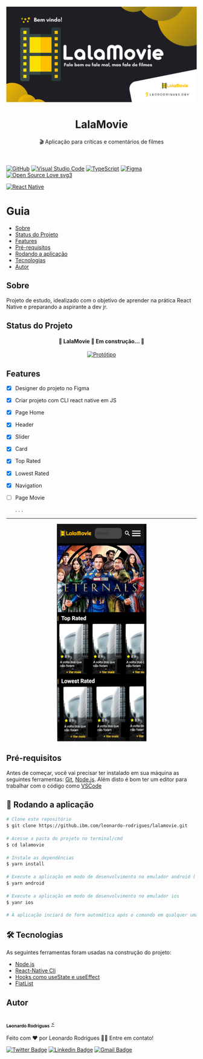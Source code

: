 

<p align="center" >
<img   alt="dtmoney banner" src=".github/banner1.png" />
</p>



<h1 align="center">
     LalaMovie
</h1>
<p align="center">🎬 Aplicação para críticas e comentários de filmes </p>


\
\
[![GitHub](https://img.shields.io/badge/--181717?logo=github&logoColor=ffffff)](https://github.com/)
[![Visual Studio Code](https://img.shields.io/badge/--007ACC?logo=visual%20studio%20code&logoColor=ffffff)](https://code.visualstudio.com/)
[![TypeScript](https://img.shields.io/badge/--yellow?logo=javascript&logoColor=ffffff)](https://www.typescriptlang.org/)
[![Figma](https://img.shields.io/badge/--F24E1E?logo=figma&logoColor=ffffff)](https://www.figma.com/)
[![Open Source Love svg3](https://badges.frapsoft.com/os/v3/open-source.svg?v=103)](https://github.com/ellerbrock/open-source-badges/)

<a target="_blank" href="https://www.reactnative.dev/"><img alt="React Native" src="https://img.shields.io/badge/Made in-React Native-blue">
</a>


Guia
=================
<!--ts-->
   * [Sobre](#Sobre)
   * [Status do Projeto](#Status-do-projeto)
   * [Features](#Features)
   * [Pré-requisitos](#Pre-requisitos)
   * [Rodando a aplicação](#Rodando-a-aplicação)
   * [Tecnologias](#Tecnologias)
   * [Autor](#Autor)
<!--te-->

## Sobre

Projeto de estudo, idealizado com o objetivo de aprender na prática React Native e preparando a aspirante a dev jr.


## Status do Projeto

<h4 align="center"> 
	🚧  LalaMovie 🚩 Em construção...  🚧
</h4>


<p align="center" >
<a target="_blank" href="https://www.figma.com/file/WOgzQRVuJdzEapKKlwCRrd/LalaMovie"><img alt="Protótipo" src="https://img.shields.io/badge/Clique aqui para ver - Protótipo e Designer no Figma-yellow"></a>
</p>



## Features


- [x] Designer do projeto no Figma
- [x] Criar projeto com CLI react native em JS
- [x] Page Home
- [x] Header
- [x] Slider
- [x] Card
- [x] Top Rated
- [x] Lowest Rated
- [x] Navigation
- [ ] Page Movie

    . . .

---
<p align="center">

  <img alt="lalamoviepreview" title="#lalamoviepreview" src=".github/preview.png" />

</p>


## Pré-requisitos

Antes de começar, você vai precisar ter instalado em sua máquina as seguintes ferramentas:
[Git](https://git-scm.com), [Node.js](https://nodejs.org/en/). 
Além disto é bom ter um editor para trabalhar com o código como [VSCode](https://code.visualstudio.com/)

## 🎲 Rodando a aplicação

```bash
# Clone este repositório
$ git clone https://github.ibm.com/leonardo-rodrigues/lalamovie.git

# Acesse a pasta do projeto no terminal/cmd
$ cd lalamovie

# Instale as dependências
$ yarn install

# Execute a aplicação em modo de desenvolvimento no emulador android ( Dica: Deixar o emulador aberto antes deste comando )
$ yarn android

# Execute a aplicação em modo de desenvolvimento no emulador ios
$ yanr ios

# A aplicação inciará de form automática após o comando em qualquer uma das três opções.
```
## 🛠 Tecnologias

As seguintes ferramentas foram usadas na construção do projeto:

- [Node.js](https://nodejs.org/en/)
- [React-Native Cli](https://reactnative.dev/docs/environment-setup)
- [Hooks como useState e useEffect](https://pt-br.reactjs.org/docs/hooks-effect.html)                       
- [FlatList](https://reactnative.dev/docs/flatlist)

## Autor


<a target="_blank" href="https://bio.link/leorodriguesdev">
 <img style="border-radius: 50%;" src="https://avatars.githubusercontent.com/u/74029443?s=400&u=6805c72bfdcfef209836c10e359c1312bb1619c7&v=4" width="100px;" alt=""/>
 <br />
 <sub><b>Leonardo Rodrigues</b></sub></a> <a target="_blank" href="https://bio.link/leorodriguesdev" title="link leo">⚡</a>


Feito com ❤️ por Leonardo Rodrigues 👋🏽 Entre em contato!

[![Twitter Badge](https://img.shields.io/badge/-@leorodriguesdev-1ca0f1?style=flat-square&labelColor=1ca0f1&logo=twitter&logoColor=white&link=https://twitter.com/leorodriguesdev)](https://twitter.com/leorodriguesdev) [![Linkedin Badge](https://img.shields.io/badge/-Linkedin-blue?style=flat-square&logo=Linkedin&logoColor=white&link=https://www.linkedin.com/in/leorodriguesdev/)](https://www.linkedin.com/in/leorodriguesdev/) 
[![Gmail Badge](https://img.shields.io/badge/-lerodriguesoffice@gmail.com-c14438?style=flat-square&logo=Gmail&logoColor=white&link=mailto:leorodriguesoffice@gmail.com)](mailto:leorodriguesoffice@gmail.com)

<p align="left" >
<img   alt="logoleo" src=".github/logoleo.png" width="400px; />
</p>